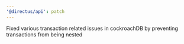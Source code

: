 ```yaml
---
'@directus/api': patch
---
```


Fixed various transaction related issues in cockroachDB by preventing transactions from being nested
